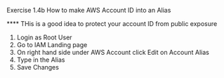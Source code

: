 Exercise 1.4b How to make AWS Account ID into an Alias

**** THis is a good idea to protect your account ID from public exposure

1. Login as Root User
2. Go to IAM Landing page
3. On right hand side under AWS Account click Edit on Account Alias
4. Type in the Alias
5. Save Changes